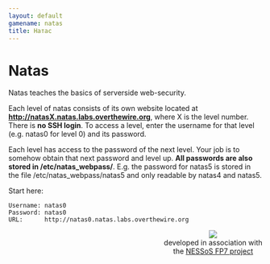 ```yaml
---
layout: default
gamename: natas
title: Натас
---
```


Natas
=====

Natas teaches the basics of serverside web-security.

Each level of natas consists of its own website located at
**http://natasX.natas.labs.overthewire.org**, where X is the level
number. There is **no SSH login**. To access a level, enter the username
for that level (e.g. natas0 for level 0) and its password.

Each level has access to the password of the next level. Your job is to
somehow obtain that next password and level up. **All passwords are also
stored in /etc/natas\_webpass/**. E.g. the password for natas5 is stored
in the file /etc/natas\_webpass/natas5 and only readable by natas4 and
natas5.

Start here:

    Username: natas0
    Password: natas0
    URL:      http://natas0.natas.labs.overthewire.org


<div style="float: right; text-align: center">
<a href="http://www.nessos-project.eu/"><img src="FP7-NESSOS.jpg"></a><br/>
developed in association with<br/>
the <a href="http://www.nessos-project.eu/">NESSoS FP7 project</a>
</div>

